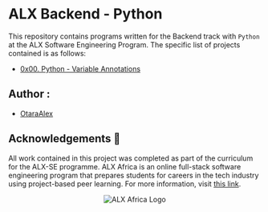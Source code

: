 # ALX Backend - Python

This repository contains programs written for the Backend track with `Python` at the ALX Software Engineering Program.
The specific list of projects contained is as follows:

* [0x00. Python - Variable Annotations](./0x00-python_variable_annotations)

## Author :
* [OtaraAlex](https://github.com/OtaraAlex)

## Acknowledgements :pray:
All work contained in this project was completed as part of the curriculum for the ALX-SE programme. ALX Africa is an online full-stack software engineering program that prepares students for careers in the tech industry using project-based peer learning. For more information, visit [this link](https://www.alxafrica.com//).

<p align="center">
  <img src="http://www.alxafrica.com/wp-content/uploads/2022/01/header-logo.png"
    alt="ALX Africa Logo"
  >
  </p>
